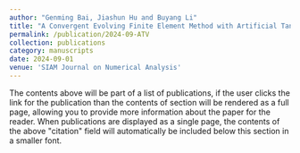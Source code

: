 ```yaml
---
author: "Genming Bai, Jiashun Hu and Buyang Li"
title: "A Convergent Evolving Finite Element Method with Artificial Tangential Motion for Surface Evolution under a Prescribed Velocity Field"
permalink: /publication/2024-09-ATV
collection: publications
category: manuscripts
date: 2024-09-01
venue: 'SIAM Journal on Numerical Analysis'
---
```


The contents above will be part of a list of publications, if the user clicks the link for the publication than the contents of section will be rendered as a full page, allowing you to provide more information about the paper for the reader. When publications are displayed as a single page, the contents of the above "citation" field will automatically be included below this section in a smaller font.
